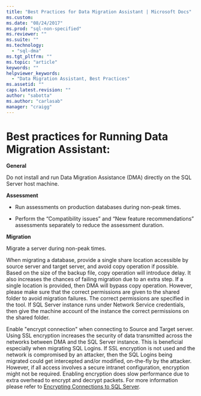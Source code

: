 ```yaml
---
title: "Best Practices for Data Migration Assistant | Microsoft Docs"
ms.custom: 
ms.date: "08/24/2017"
ms.prod: "sql-non-specified"
ms.reviewer: ""
ms.suite: ""
ms.technology: 
  - "sql-dma"
ms.tgt_pltfrm: ""
ms.topic: "article"
keywords: ""
helpviewer_keywords: 
  - "Data Migration Assistant, Best Practices"
ms.assetid: ""
caps.latest.revision: ""
author: "sabotta"
ms.author: "carlasab"
manager: "craigg"
---
```



# Best practices for Running Data Migration Assistant:


**General**

Do not install and run Data Migration Assistance (DMA) directly on the SQL Server host machine.

**Assessment**

- Run assessments on production databases during non-peak times.

- Perform the “Compatibility issues” and “New feature recommendations” assessments separately to reduce the assessment duration.

**Migration**

Migrate a server during non-peak times.

When migrating a database, provide a single share location accessible by source server and target server, and avoid copy operation if possible. Based on the size of the backup file, copy operation will introduce delay. It also increases the chances of failing migration due to an extra step. If a single location is provided, then DMA will bypass copy operation. However, please make sure that the correct permissions are given to the shared folder to avoid migration failures. The correct permissions are specified in the tool. If SQL Server instance runs under Network Service credentials, then give the machine account of the instance the correct permissions on the shared folder.

Enable "encrypt connection" when connecting to Source and Target server. Using SSL encryption increases the security of data transmitted across the networks between DMA and the SQL Server instance. This is beneficial especially when migrating SQL Logins. If SSL encryption is not used and the network is compromised by an attacker, then the SQL Logins being migrated could get intercepted and/or modified, on-the-fly by the attacker. However, if all access involves a secure intranet configuration, encryption might not be required. Enabling encryption does slow performance due to extra overhead to encrypt and decrypt packets. For more information please refer to [Encrypting Connections to SQL Server](https://go.microsoft.com/fwlink/?linkid=832513).

